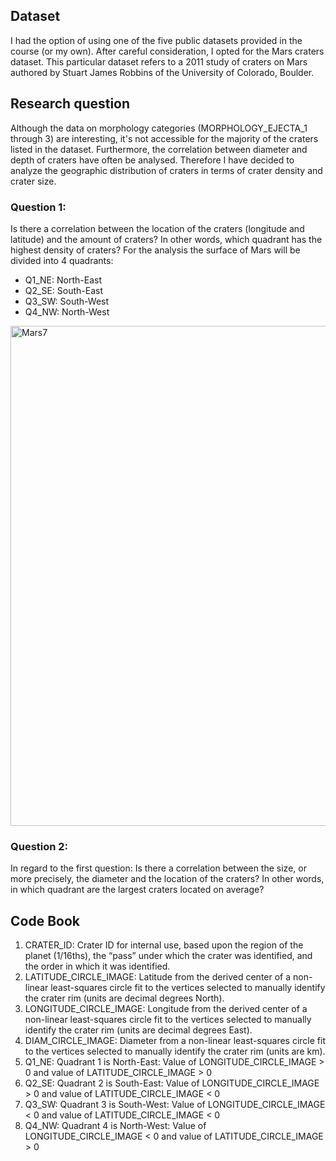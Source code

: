 ## Dataset

I had the option of using one of the five public datasets provided in the course (or my own). After careful consideration, I opted for the Mars craters dataset. This particular dataset refers to a 2011 study of craters on Mars authored by Stuart James Robbins of the University of Colorado, Boulder.

## Research question

Although the data on morphology categories (MORPHOLOGY_EJECTA_1 through 3) are interesting, it's not accessible for the majority of the craters listed in the dataset. Furthermore, the correlation between diameter and depth of craters have often be analysed. Therefore I have decided to analyze the geographic distribution of craters in terms of crater density and crater size. 

### Question 1:
Is there a correlation between the location of the craters (longitude and latitude) and the amount of craters? In other words, which quadrant has the highest density of craters? 
For the analysis the surface of Mars will be divided into 4 quadrants: 
* Q1_NE: North-East
* Q2_SE: South-East
* Q3_SW: South-West
* Q4_NW: North-West   

<a href="https://ibb.co/bH0PRGt"><img src="https://i.ibb.co/YDC3TVg/Mars7.png" alt="Mars7" border="0" width="800"></a>

### Question 2:
In regard to the first question: Is there a correlation between the size, or more precisely, the diameter and the location of the craters? In other words, in which quadrant are the largest craters located on average?

## Code Book

1. CRATER_ID: Crater ID for internal use, based upon the region of the planet (1/16ths), the “pass” under which the crater was identified, and the order in which it was identified.
2. LATITUDE_CIRCLE_IMAGE: Latitude from the derived center of a non-linear least-squares circle fit to the vertices selected to manually identify the crater rim (units are decimal degrees North).
3. LONGITUDE_CIRCLE_IMAGE: Longitude from the derived center of a non-linear least-squares circle fit to the vertices selected to manually identify the crater rim (units are decimal degrees East).
4. DIAM_CIRCLE_IMAGE: Diameter from a non-linear least-squares circle fit to the vertices selected to manually identify the crater rim (units are km).
5. Q1_NE: Quadrant 1 is North-East: Value of LONGITUDE_CIRCLE_IMAGE > 0 and value of LATITUDE_CIRCLE_IMAGE > 0
6. Q2_SE: Quadrant 2 is South-East: Value of LONGITUDE_CIRCLE_IMAGE > 0 and value of LATITUDE_CIRCLE_IMAGE < 0
7. Q3_SW: Quadrant 3 is South-West: Value of LONGITUDE_CIRCLE_IMAGE < 0 and value of LATITUDE_CIRCLE_IMAGE < 0
8. Q4_NW: Quadrant 4 is North-West: Value of LONGITUDE_CIRCLE_IMAGE < 0 and value of LATITUDE_CIRCLE_IMAGE > 0


